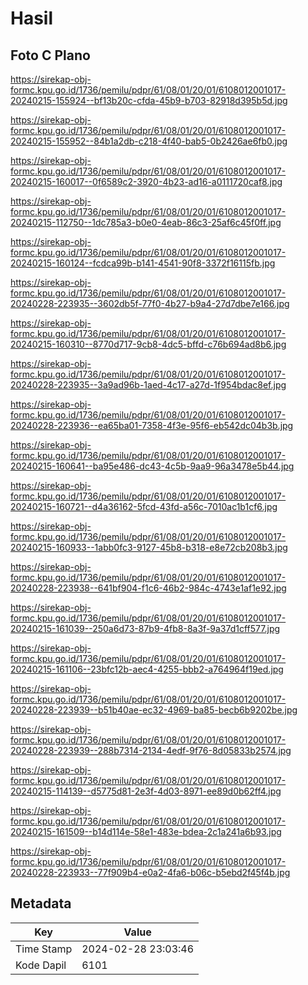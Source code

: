# Hasil

## Foto C Plano

https://sirekap-obj-formc.kpu.go.id/1736/pemilu/pdpr/61/08/01/20/01/6108012001017-20240215-155924--bf13b20c-cfda-45b9-b703-82918d395b5d.jpg

https://sirekap-obj-formc.kpu.go.id/1736/pemilu/pdpr/61/08/01/20/01/6108012001017-20240215-155952--84b1a2db-c218-4f40-bab5-0b2426ae6fb0.jpg

https://sirekap-obj-formc.kpu.go.id/1736/pemilu/pdpr/61/08/01/20/01/6108012001017-20240215-160017--0f6589c2-3920-4b23-ad16-a0111720caf8.jpg

https://sirekap-obj-formc.kpu.go.id/1736/pemilu/pdpr/61/08/01/20/01/6108012001017-20240215-112750--1dc785a3-b0e0-4eab-86c3-25af6c45f0ff.jpg

https://sirekap-obj-formc.kpu.go.id/1736/pemilu/pdpr/61/08/01/20/01/6108012001017-20240215-160124--fcdca99b-b141-4541-90f8-3372f16115fb.jpg

https://sirekap-obj-formc.kpu.go.id/1736/pemilu/pdpr/61/08/01/20/01/6108012001017-20240228-223935--3602db5f-77f0-4b27-b9a4-27d7dbe7e166.jpg

https://sirekap-obj-formc.kpu.go.id/1736/pemilu/pdpr/61/08/01/20/01/6108012001017-20240215-160310--8770d717-9cb8-4dc5-bffd-c76b694ad8b6.jpg

https://sirekap-obj-formc.kpu.go.id/1736/pemilu/pdpr/61/08/01/20/01/6108012001017-20240228-223935--3a9ad96b-1aed-4c17-a27d-1f954bdac8ef.jpg

https://sirekap-obj-formc.kpu.go.id/1736/pemilu/pdpr/61/08/01/20/01/6108012001017-20240228-223936--ea65ba01-7358-4f3e-95f6-eb542dc04b3b.jpg

https://sirekap-obj-formc.kpu.go.id/1736/pemilu/pdpr/61/08/01/20/01/6108012001017-20240215-160641--ba95e486-dc43-4c5b-9aa9-96a3478e5b44.jpg

https://sirekap-obj-formc.kpu.go.id/1736/pemilu/pdpr/61/08/01/20/01/6108012001017-20240215-160721--d4a36162-5fcd-43fd-a56c-7010ac1b1cf6.jpg

https://sirekap-obj-formc.kpu.go.id/1736/pemilu/pdpr/61/08/01/20/01/6108012001017-20240215-160933--1abb0fc3-9127-45b8-b318-e8e72cb208b3.jpg

https://sirekap-obj-formc.kpu.go.id/1736/pemilu/pdpr/61/08/01/20/01/6108012001017-20240228-223938--641bf904-f1c6-46b2-984c-4743e1af1e92.jpg

https://sirekap-obj-formc.kpu.go.id/1736/pemilu/pdpr/61/08/01/20/01/6108012001017-20240215-161039--250a6d73-87b9-4fb8-8a3f-9a37d1cff577.jpg

https://sirekap-obj-formc.kpu.go.id/1736/pemilu/pdpr/61/08/01/20/01/6108012001017-20240215-161106--23bfc12b-aec4-4255-bbb2-a764964f19ed.jpg

https://sirekap-obj-formc.kpu.go.id/1736/pemilu/pdpr/61/08/01/20/01/6108012001017-20240228-223939--b51b40ae-ec32-4969-ba85-becb6b9202be.jpg

https://sirekap-obj-formc.kpu.go.id/1736/pemilu/pdpr/61/08/01/20/01/6108012001017-20240228-223939--288b7314-2134-4edf-9f76-8d05833b2574.jpg

https://sirekap-obj-formc.kpu.go.id/1736/pemilu/pdpr/61/08/01/20/01/6108012001017-20240215-114139--d5775d81-2e3f-4d03-8971-ee89d0b62ff4.jpg

https://sirekap-obj-formc.kpu.go.id/1736/pemilu/pdpr/61/08/01/20/01/6108012001017-20240215-161509--b14d114e-58e1-483e-bdea-2c1a241a6b93.jpg

https://sirekap-obj-formc.kpu.go.id/1736/pemilu/pdpr/61/08/01/20/01/6108012001017-20240228-223933--77f909b4-e0a2-4fa6-b06c-b5ebd2f45f4b.jpg


## Metadata

| Key        | Value               |
| ---------- | ------------------- |
| Time Stamp | 2024-02-28 23:03:46 |
| Kode Dapil | 6101                |



